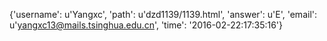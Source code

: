 {'username': u'Yangxc', 'path': u'dzd1139/1139.html', 'answer': u'E', 'email': u'yangxc13@mails.tsinghua.edu.cn', 'time': '2016-02-22:17:35:16'}